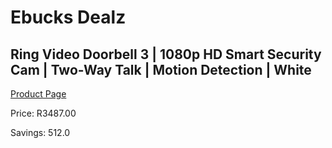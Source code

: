 
# Ebucks Dealz
## Ring Video Doorbell 3 | 1080p HD Smart Security Cam | Two-Way Talk | Motion Detection | White
[Product Page](https://www.ebucks.com/web/shop/productSelected.do?prodId=1170899300&catId=1170874557)

Price: R3487.00

Savings: 512.0


	